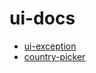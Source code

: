 # ui-docs
- [ui-exception](https://gylllll.github.io/ui-docs/ui-exception/#/)
- [country-picker](https://gylllll.github.io/ui-docs/country-picker/#/)

